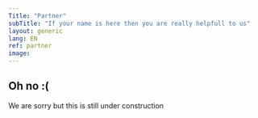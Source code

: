 ```yaml
---
Title: "Partner"
subTitle: "If your name is here then you are really helpfull to us"
layout: generic
lang: EN
ref: partner
image: 
---
```


## Oh no :(
We are sorry but this is still under construction
